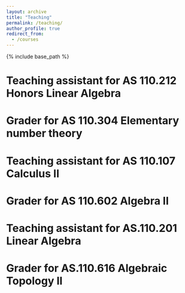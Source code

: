 ```yaml
---
layout: archive
title: "Teaching"
permalink: /teaching/
author_profile: true
redirect_from:
  - /courses
---
```


{% include base_path %}

Teaching assistant for AS 110.212 Honors Linear Algebra
=====


Grader for AS 110.304 Elementary number theory 
=====


Teaching assistant for AS 110.107 Calculus II
=====


Grader for AS 110.602 Algebra II
=====


Teaching assistant for AS.110.201 Linear Algebra 
=====


Grader for AS.110.616 Algebraic Topology II
=====




